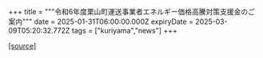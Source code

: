 +++
title = """令和6年度栗山町運送事業者エネルギー価格高騰対策支援金のご案内"""
date = 2025-01-31T06:00:00.000Z
expiryDate = 2025-03-09T05:20:32.772Z
tags = ["kuriyama","news"]
+++


[[source]](https://www.town.kuriyama.hokkaido.jp/soshiki/51/30090.html)

